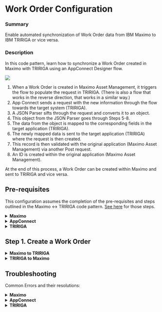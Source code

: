 
# Work Order Configuration


### Summary

Enable automated synchronization of Work Order data from IBM Maximo to IBM TRIRIGA or vice versa.

### Description

In this code pattern, learn how to synchronize a Work Order created in Maximo with TRIRIGA using an AppConnect Designer flow. 

<img src="/Images/Work-Order-Diagram.png">

1. When a Work Order is created in Maximo Asset Management, it triggers the flow to populate the request in TRIRIGA. (There is also a flow that works in the reverse direction, that works in a similar way.)
2. App Connect sends a request with the new information through the flow towards the target system (TRIRIGA).
3. A JSON Parser sifts through the request and converts it to an object.
4. This object from the JSON Parser goes through Steps 5-8.
5. The data from the object is mapped to the corresponding fields in the target application (TRIRIGA).
6. The newly mapped data is sent to the target application (TRIRIGA) where the request is then created.
7. This record is then validated with the original application (Maximo Asset Management) via another Post request.
8. An ID is created within the original application (Maximo Asset Management).



At the end of this process, a Work Order can be created within Maximo and sent to TRIRIGA and vice versa.

## Pre-requisites

This configuration assumes the completion of the pre-requisites and steps outlined in the Maximo <-> TRIRIGA code pattern. [See here](https://developer.ibm.com/patterns/synchronize-databases-between-asset-workplace-management-solutions/) for those steps.


<details><summary><b>Maximo</b></summary>

Within Maximo, some initial changes to the database and Work Order application need to be completed in order for the integration to work properly. Errors may arise if these steps are not completed.

## First, create a Domain that will link to an attribute on the WORKORDER table.


<img src="/Images/Domains.png" >

#

|Domain | Description | Domain Type | Data Type | Length |
|--|--|--|--|--|
|PLUSILOCPATH | Tririga location path details | ALN | ALN | 10
|PLUSIORG | Primary organization path | ALN | ALN | 10

These domain will need to be populated in order to send a Work Order out of Maximo. This will be completed in a later step.

## Next, head to Database Configuration and search for the 'WORKORDER' object. 

<img src="/Images/DB-config.png" >

#

Go to 'Attributes' and create a new row:

|Attribute | Description | Type | Length | Required | Domain |
|--|--|--|--|--|--|
|PLUSILOCPATH|Tririga location path details | ALN | ALN | No | *Select the PLUSILOCPATH Domain from the previous step*
|PLUSIORGPATH | Primary organization path | ALN | ALN | No | *Select the PLUSIORG Domain from the previous step*

** Make sure the length of this attribute has the same length as the domain that is linked

#

Save the attribute. Apply the configuration changes to the database by switching on Admin mode and Apply Database Configuration

### Configure the Publish Channel, Enterprise Service, End Point, and External System

#### Publish Channel
Navigate to Integration -> Publish Channels
1. Search for 'MXWOInterface' under the Publish Channel field. Click on the channel and from the left side of the screen select 'Duplicate Publish Channel' 
2. Rename the channel PLUSIMXWO
3. Click on 'Enable Event Listener' on the left side under More Actions
4. Make sure Publish JSON and Retain MBO's are checked, the Operation should default to Publish and the Adapter should default to MAXIMO.
5. Click 'Save Publish Channel' on the left under Common Actions

#### Enterprise Service
 Navigate to Integration -> Enterprise Services and click on the blue plus button at the top of the page
1. Under the System name fill in PLUSIWO and in the Description fill in "Work Order"
2. Select 'MXWO' under Object Structure which will populate the Object Structure Sub-Records table
3. Click 'Save Enterprise Service' on the left under Common Actions

Repeat this sequence for PLUSIORGDOMAIN and PLUSILOCDOMAIN. In Description fill in "Organization records from Tririga" & "Location path records from Tririga" respectively and select 'MXDOMAIN' for both Object Structures.

#### End Point 
 Navigate to Integration -> End Points and click on the blue plus bitton at the top of the page
1. Under End Point fill in PLUSIWO and in the Description fill in "AppConnect Work Order outbound to TRIRIGA"
2. Select 'HTTP' for Handler
3. Click on 'Save End Point' on the left side under More Actions which will populate the Properties for the End Point
4. Until the flows have a destination url, we can only fill in certain fields:
   - HEADERS: "Content-Type: application/json"
   - HTTPMETHOD: POST
5. Save the End Point


#### External System
 Navigate to Integration -> External System and open up the 'PLUSITRIRIGA' external system that was previously set up. Associate the Publish Channel and Enterprise Services to the External System
 
1. Add a new row in Publish Channel with the newly created PLUSIMXWO and link the PLUSIWO End Point as well
2. Add three new rows with the newly created Enterprise Services. 

** Make sure all are enabled


### Create a relationship in the WORKORDER object


<img src="/Images/Relationship.png" >

#

Go to DB Config -> WORKORDER object -> Relationships. Add a 'New Row' and enter the following values:

|Relationship | Child Object | Where Clause | Remarks |
|--|--|--|--|
|PLUSILOCATIONPATH| ALNDOMAIN | domainid='PLUSILOCPATH' and value=:plusilocpath | Relationship to PLUSILOCPATH Alndomain
|PLUSIORGANIZATIONPATH | ALNDOMAIN | domainid='PLUSIORG' and value=:plusiorgpath | Relationship to PLUSIORGPATH Alndomain


### Application Designer


<img src="/Images/App-Designer.png" >

#

Go to System Configuration -> Platform Configuration -> Application Designer

Search for 'WOTRACK'

Switch to the Work Order Tab and scroll down to the Work Order Details section

At the top, click the icon labeled Control Palette and drag the respective controls into the first main section on the right of the screen. Add these values within the properties of the control. 

** Be sure that the PLUSIREQCLASSID Attribute is taken from the WORKORDER Object. **

|Type of Control | Label | Attribute | Attribute for Part 2 (*If Multipart Textbox*) | Lookup | Input Mode for Part 2 (*If Multipart Textbox*)
|--|--|--|--|--|--|
| Multipart Textbox |Tririga Location Path | PLUSILOCPATH | PLUSILOCATIONPATH.DESCRIPTION | VALUELIST | Readonly
| Multipart Textbox | Tririga Primary Organization | PLUSIORGPATH | PLUSIORGANIZATIONPATH.DESCRIPTION | VALUELIST | Readonly
|Textbox | External Ref ID | EXTERNALREFID (*From the WorkOrder Object*) | N/A | N/A | N/A

Click 'Save Definition' after the changes are added.

</details>
 
 <details><summary><b>AppConnect</b></summary>
 
The configuration of AppConnect from the previous code pattern should provide the 'mxtririga' and 'trimaximo' accounts within AppConnect needed for the flows to work properly.

Download and import the .yaml files and keep the urls handy for a later step. Use the following table for the parameters of the flows:


|Parameter Name|Value  |
|--|--|
|mxUrl | http://[host]:[port]/meaweb/esqueue/PLUSITRIRIGA/PLUSIMXWO |
|triUrl | http://[host]:[port]/oslc/so/triAPICWorkTaskCF |
|mxDomain | PLUSILOCPATH (*For Loc Path flow*) / PLUSIORGPATH (*For Org Path flow*)|


</details>

<details><summary><b>TRIRIGA</b></summary>

### Populate the domains created in the Maximo pre-requisites

Go to Tools -> System Setup and select Integration Object under the Integration heading

Select Organization - APIC - HTTP Post from the table. Fill in the required sections:

|Field Name|Value  |
|--|--|
|Http URL | [the *PLUSITRIOrgPath2MX* url from AppConnect with the correct parameters outlined in the AppConnect section] |
| Request Method | POST |
|Content-Type | application/json |

**If the AppConnect instance is based on cloud, include the api key in the Headers. If the instance is on-prem, include your basic authorization in UserName and Password

#

Once the correct values are filled in, click Execute at the top of the window. The process will take a few minutes since there is a large amount of files, but once it is completed you can check that the batch processed correctly under the specified domain.

Repeat the process with *triBuilding*, *triProperty*, & *triFloor* using the *PLUSITRILocPath2MX* url and parameters.

Verify the data is in sync by checking the corresponding Domain in Maximo. The populated table should look like this:

<img width="1786" alt="Populated-Domain" src="https://media.github.ibm.com/user/348712/files/3f728c80-0ce1-11ed-87cb-f3079380ad56">

</details>


## Step 1. Create a Work Order
<details><summary><b>Maximo to TRIRIGA</b></summary>

Go to Work Orders -> Work Order Tracking and click on the blue plus sign to create a new Work Order.

<img src="/Images/MX-Work-Order.png" >

Input the desired name/number of the WO along with the description and assign the corresponding Primary Org and Location Path. Click 'Save Work Order' and the flow should fire.

The flow also supports the cost calculation of associated actuals within a Work Order. Costs can only be transacted against a Work Order with a valid GL Account. Once the proper GL Account is associated, navigate to the 'Actuals' tab within the desired Work Order to assign costs. The supported actuals are 'Labor', 'Materials', 'Services', and 'Tools'.

#### A. Labor

Select the correct Labor record to associate with the Work Order. Enter in the required Start and End Time fields and 'Save' the Work Order. The flow will update the Tririga application with the correct cost associated with the Labor based on the time entered.

<img width="1792" alt="Labor" src="https://media.github.ibm.com/user/348712/files/3e415f80-0ce1-11ed-9933-273f160fd177">

#### B. Materials

Select the correct Material record to associate with the Work Order. Enter in the required 'Storeroom' field and 'Save' the Work Order. The flow will update the Tririga application with the correct cost associated with the Material.

<img width="1789" alt="Materials" src="https://media.github.ibm.com/user/348712/files/3da8c900-0ce1-11ed-82eb-d77145b0c93c">

#### C. Services

The Service actual will only populate if a PO is received, and the PO has a Service line associated with the Work Order. In order to initialize this, create a new Purchasing Order and add a new PO Line. Select 'Service' as the Line Type and enter the Line Cost. Associate the desired WO for this Service to be charged and approve the PO. 

<img width="1792" alt="PO-Charges" src="https://media.github.ibm.com/user/348712/files/3bdf0580-0ce1-11ed-941e-66396f0f92a7">

In the 'Receiving' application, select the approved PO and switch to the 'Service Receipts' tab at the top. Click on 'Select Ordered Services', select the created Service, and click 'Save Receipt' on the left-hand side of the screen.

<img width="1792" alt="Service Receipts" src="https://media.github.ibm.com/user/348712/files/3c779c00-0ce1-11ed-9d5b-6b96edde539b">

The Service will then appear as an actual in both Maximo and Tririga via the flow.

#### D. Tools

Select the correct Tool record to associate with the Work Order. Enter in the required Bin field and 'Save' the Work Order. The flow will update the Tririga application with the correct cost associated with the Material.

<img width="1792" alt="Tools" src="https://media.github.ibm.com/user/348712/files/3bdf0580-0ce1-11ed-86e5-8099602fea45">



A full breakdown of costs can be found by going to View -> Costs from the left side of the screen under 'More Actions'

<img width="1792" alt="View Costs" src="https://media.github.ibm.com/user/348712/files/3d103280-0ce1-11ed-9993-b769a66da5db">

</details>

<details><summary><b>TRIRIGA to Maximo</b></summary>
 
 Go to Tasks -> Manage Tasks -> Work Tasks and click the 'Add' button on the top right. 
 
 <img src="/Images/Tri-Work-Order.jpeg" >
 
 Fill in the required fields and click 'Submit' at the top right of the newly opened window. The flow should fire upon submission.
 
 </details>

## Troubleshooting

Common Errors and their resolutions:

<details><summary><b>Maximo</b></summary>
 
 Common errors found in the Maximo system
 
 Error | Cause
  ---|---
 401: Bad Request | This usually means an aspect of the request was not sent correctly- double check what is being sent as well as the flow in AppConnect to make sure everything is correct and running.
 
 </details>
 
<details><summary><b>AppConnect</b></summary>
 The best way to troubleshoot with AppConnect is to use the logging function. While the flow is stopped, add a 'Log' node into the flow from the 'Toolbox' tab.
 
 <img src="/Images/Log-Designer.jpeg" >
 
 This will allow mapping of any field to the 'Logging' section of the application. Select Info for the Log level and then map the field that needs debugging. In this example the Request Object has been mapped to see what is being sent through the flow. Click the icon to the right of the Message Detail filed to map the desired field. 
 
 <img src="/Images/Log-Content.jpeg" >
 
 The Log node will compile the message and read out here:
 
 <img src="/Images/Log-Location.jpeg" >
 
 Diagnose the response that shows up in this section to learn what might be causing the issue.
 
 <img src="/Images/Log-Dashboard.jpeg" >
 
 </details>
 
<details><summary><b>TRIRIGA</b></summary>
 
 Common errors found in the TRIRIGA system

Error | Cause
  ---|---
  ERROR: Requested For Does not Exist | No People record exists with the triIdTX value mentioned in triRequestedForTX field of the payload
  ERROR: Building Does not Exist | No Building record exists with the triNameTX value mentioned in triBuildingTX field of the payload
  ERROR: Location Does not Exist | No Location record exists with the triNameTX value mentioned in triParentLocationTX field of the payload
  ERROR: Organization Does not Exist | No Organization record exists with the triPathTX value mentioned in triCustomerOrgTX field of the payload
    
 </details>
